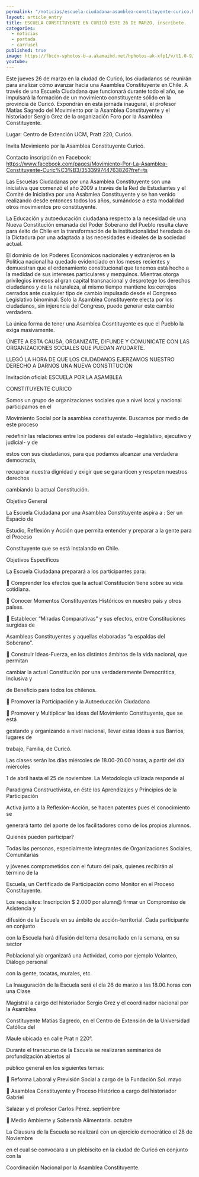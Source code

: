 ```yaml
---
permalink: "/noticias/escuela-ciudadana-asamblea-constituyente-curico.html"
layout: article_entry
title: ESCUELA CONSTITUYENTE EN CURICÓ ESTE 26 DE MARZO, inscríbete.
categories: 
  - noticias
  - portada
  - carrusel
published: true
image: https://fbcdn-sphotos-b-a.akamaihd.net/hphotos-ak-xfp1/v/t1.0-9/10954512_10153118345726397_8252400781980503973_n.png?oh=a3345388cfa25bf46c88a3a3dd86b83b&oe=55811820&__gda__=1437867845_600e42393614a044f2315a3de70dbd8c
youtube: 
---
```


Este jueves 26 de marzo en la ciudad de Curicó, los ciudadanos se reunirán para analizar cómo avanzar hacia una Asamblea Constituyente en Chile. A través de una Escuela Ciudadana que funcionará durante todo el año, se impulsará la formación de un movimiento constituyente sólido en la provincia de Curicó.
Expondrán en esta jornada inaugural, el profesor Matías Sagredo del Movimiento por la Asamblea Constituyente y el historiador Sergio Grez de la organización Foro por la Asamblea Constituyente.

Lugar: Centro de Extención UCM, Pratt 220, Curicó.

Invita Movimiento por la Asamblea Constituyente Curicó.

Contacto inscripción en Facebook: https://www.facebook.com/pages/Movimiento-Por-La-Asamblea-Constituyente-Curic%C3%B3/353399744763826?fref=ts

Las Escuelas Ciudadanas por una Asamblea Constituyente son una iniciativa que comenzó el año 2009 a través de la Red de Estudiantes y el Comité de Iniciativa por una Asabmlea Constituyente y se han venido realizando desde entonces todos los años, sumándose a esta modalidad otros movimientos pro constituyente.

La Educación y autoeducación ciudadana respecto a la necesidad de una Nueva Constitución emanada del Poder Soberano del Pueblo resulta clave para éxito de Chile en la transformación de la institucionalidad heredada de la Dictadura por una adaptada a las necesidades e ideales de la sociedad actual.

El dominio de los Poderes Económicos nacionales y extranjeros en la Política nacional ha quedado evidenciado en los meses recientes y demuestran que el ordenamiento constitucional que tenemos está hecho a la medidad de sus intereses particulares y mezquinos. Mientras otorga privilegios inmesos al gran capital transnacional y desprotege los derechos ciudadanos y de la naturaleza, al mismo tiempo mantiene los cerrojos cerrados ante cualquier tipo de cambio impulsado desde el Congreso Legislativo binominal.
Solo la Asamblea Constituyente electa por los ciudadanos, sin injerencia del Congreso, puede generar este cambio verdadero.

La única forma de tener una Asamblea Cosntituyente es que el Pueblo la exiga masivamente.

ÚNETE A ESTA CAUSA, ORGANIZATE, DIFUNDE Y COMUNICATE CON LAS ORGANIZACIONES SOCIALES QUE PUEDAN AYUDARTE.

LLEGÓ LA HORA DE QUE LOS CIUDADANOS EJERZAMOS NUESTRO DERECHO A DARNOS UNA NUEVA CONSTITUCIÓN

Invitación oficial:
ESCUELA POR LA ASAMBLEA

CONSTITUYENTE CURICO

Somos un grupo de organizaciones sociales que a nivel local y nacional participamos en el 

Movimiento Social por la asamblea constituyente. Buscamos por medio de este proceso  

redefinir las relaciones entre los poderes del estado –legislativo, ejecutivo y judicial- y de 

estos con sus ciudadanos,  para que  podamos alcanzar una verdadera democracia, 

recuperar nuestra  dignidad y exigir que se garanticen y respeten nuestros derechos  

cambiando la actual  Constitución.

Objetivo General

La Escuela Ciudadana por una Asamblea Constituyente aspira a : Ser un Espacio de 

Estudio, Reflexión y Acción que permita entender y preparar a la gente para el Proceso 

Constituyente que se está instalando en Chile.

Objetivos Específicos

La Escuela Ciudadana preparará a  los participantes  para:

 Comprender los efectos que la actual Constitución tiene sobre su vida cotidiana.

 Conocer  Momentos Constituyentes Históricos en nuestro país y  otros países.

 Establecer “Miradas Comparativas” y sus efectos, entre Constituciones surgidas de 

Asambleas Constituyentes y aquellas elaboradas “a espaldas del Soberano”.

 Construir Ideas-Fuerza, en los distintos ámbitos de la vida nacional, que permitan 

cambiar la actual Constitución por una  verdaderamente Democrática, Inclusiva y 

de Beneficio para todos los chilenos. 

 Promover la Participación y la Autoeducación Ciudadana 

 Promover  y Multiplicar las ideas del Movimiento Constituyente, que se está 

gestando y organizando a nivel nacional, llevar estas ideas a sus Barrios, lugares de 

trabajo, Familia, de Curicó. 

Las clases serán los días miércoles de 18.00-20.00 horas, a partir del día miércoles 

1 de abril hasta el 25 de noviembre. La Metodología utilizada responde al 

Paradigma Constructivista, en éste los Aprendizajes y Principios de la Participación 

Activa junto a la Reflexión-Acción,  se hacen patentes pues el conocimiento se 

generará tanto del aporte de los facilitadores como de los propios alumnos.

Quienes pueden participar?

Todas las personas,  especialmente integrantes de Organizaciones Sociales,  Comunitarias  

y  jóvenes  comprometidos con el futuro del país,  quienes  recibirán al término de la 

Escuela, un Certificado de Participación como Monitor en el Proceso Constituyente.

Los requisitos: Inscripción   $   2.000 por alumn@    firmar un Compromiso de Asistencia y 

difusión de la Escuela en su ámbito de acción-territorial. Cada participante en conjunto 

con la Escuela hará difusión  del tema desarrollado en la semana, en su sector 

Poblacional y/o organizará una Actividad, como por ejemplo   Volanteo,  Diálogo personal 

con la gente, tocatas, murales, etc.

La Inauguración de la Escuela será el día 26 de marzo a las   18.00.horas  con una Clase 

Magistral a cargo del historiador Sergio Grez y el coordinador nacional por la Asamblea 

Constituyente Matías Sagredo,   en el Centro de  Extensión  de la Universidad Católica del 

Maule ubicada en calle Prat n 220°.

Durante el transcurso de la Escuela se realizaran seminarios de profundización abiertos al 

público general en los siguientes temas:  

 Reforma  Laboral  y Previsión Social  a cargo de la  Fundación  Sol.  mayo

 Asamblea Constituyente  y Proceso Histórico a cargo del historiador  Gabriel 

Salazar y el profesor Carlos Pérez. septiembre

 Medio Ambiente y Soberanía Alimentaria. octubre  

La Clausura de la Escuela se realizará con un ejercicio democrático el 28 de    Noviembre   

en el cual se convocara a un plebiscito en la ciudad de Curicó en conjunto con la 

Coordinación Nacional por la Asamblea Constituyente.

